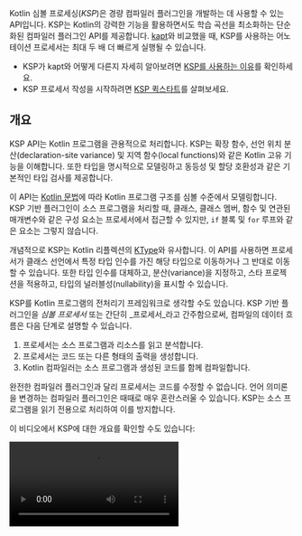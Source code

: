 [//]: # (title: Kotlin 심볼 프로세싱 API)

Kotlin 심볼 프로세싱(_KSP_)은 경량 컴파일러 플러그인을 개발하는 데 사용할 수 있는 API입니다.
KSP는 Kotlin의 강력한 기능을 활용하면서도 학습 곡선을 최소화하는 단순화된 컴파일러 플러그인 API를 제공합니다.
[kapt](kapt.md)와 비교했을 때, KSP를 사용하는 어노테이션 프로세서는 최대 두 배 더 빠르게 실행될 수 있습니다.

*   KSP가 kapt와 어떻게 다른지 자세히 알아보려면 [KSP를 사용하는 이유](ksp-why-ksp.md)를 확인하세요.
*   KSP 프로세서 작성을 시작하려면 [KSP 퀵스타트](ksp-quickstart.md)를 살펴보세요.

## 개요

KSP API는 Kotlin 프로그램을 관용적으로 처리합니다. KSP는 확장 함수, 선언 위치 분산(declaration-site variance) 및 지역 함수(local functions)와 같은 Kotlin 고유 기능을 이해합니다. 또한 타입을 명시적으로 모델링하고 동등성 및 할당 호환성과 같은 기본적인 타입 검사를 제공합니다.

이 API는 [Kotlin 문법](https://kotlinlang.org/docs/reference/grammar.html)에 따라 Kotlin 프로그램 구조를 심볼 수준에서 모델링합니다.
KSP 기반 플러그인이 소스 프로그램을 처리할 때, 클래스, 클래스 멤버, 함수 및 연관된 매개변수와 같은 구성 요소는 프로세서에서 접근할 수 있지만, `if` 블록 및 `for` 루프와 같은 요소는 그렇지 않습니다.

개념적으로 KSP는 Kotlin 리플렉션의 [KType](https://kotlinlang.org/api/latest/jvm/stdlib/kotlin.reflect/-k-type/)와 유사합니다.
이 API를 사용하면 프로세서가 클래스 선언에서 특정 타입 인수를 가진 해당 타입으로 이동하거나 그 반대로 이동할 수 있습니다.
또한 타입 인수를 대체하고, 분산(variance)을 지정하고, 스타 프로젝션을 적용하고, 타입의 널러블성(nullability)을 표시할 수 있습니다.

KSP를 Kotlin 프로그램의 전처리기 프레임워크로 생각할 수도 있습니다. KSP 기반 플러그인을 _심볼 프로세서_ 또는 간단히 _프로세서_라고 간주함으로써, 컴파일의 데이터 흐름은 다음 단계로 설명할 수 있습니다.

1.  프로세서는 소스 프로그램과 리소스를 읽고 분석합니다.
2.  프로세서는 코드 또는 다른 형태의 출력을 생성합니다.
3.  Kotlin 컴파일러는 소스 프로그램과 생성된 코드를 함께 컴파일합니다.

완전한 컴파일러 플러그인과 달리 프로세서는 코드를 수정할 수 없습니다.
언어 의미론을 변경하는 컴파일러 플러그인은 때때로 매우 혼란스러울 수 있습니다.
KSP는 소스 프로그램을 읽기 전용으로 처리하여 이를 방지합니다.

이 비디오에서 KSP에 대한 개요를 확인할 수도 있습니다:

<video src="https://www.youtube.com/v/bv-VyGM3HCY" title="Kotlin Symbol Processing (KSP)"/>

## KSP가 소스 파일을 보는 방식

대부분의 프로세서는 입력 소스 코드의 다양한 프로그램 구조를 탐색합니다.
API 사용법을 자세히 알아보기 전에, KSP의 관점에서 파일이 어떻게 보이는지 살펴보겠습니다:

```text
KSFile
  packageName: KSName
  fileName: String
  annotations: List<KSAnnotation>  (File annotations)
  declarations: List<KSDeclaration>
    KSClassDeclaration // class, interface, object
      simpleName: KSName
      qualifiedName: KSName
      containingFile: String
      typeParameters: KSTypeParameter
      parentDeclaration: KSDeclaration
      classKind: ClassKind
      primaryConstructor: KSFunctionDeclaration
      superTypes: List<KSTypeReference>
      // contains inner classes, member functions, properties, etc.
      declarations: List<KSDeclaration>
    KSFunctionDeclaration // top level function
      simpleName: KSName
      qualifiedName: KSName
      containingFile: String
      typeParameters: KSTypeParameter
      parentDeclaration: KSDeclaration
      functionKind: FunctionKind
      extensionReceiver: KSTypeReference?
      returnType: KSTypeReference
      parameters: List<KSValueParameter>
      // contains local classes, local functions, local variables, etc.
      declarations: List<KSDeclaration>
    KSPropertyDeclaration // global variable
      simpleName: KSName
      qualifiedName: KSName
      containingFile: String
      typeParameters: KSTypeParameter
      parentDeclaration: KSDeclaration
      extensionReceiver: KSTypeReference?
      type: KSTypeReference
      getter: KSPropertyGetter
        returnType: KSTypeReference
      setter: KSPropertySetter
        parameter: KSValueParameter
```

이 보기에는 파일에 선언된 일반적인 요소(클래스, 함수, 프로퍼티 등)가 나열됩니다.

## SymbolProcessorProvider: 진입점

KSP는 `SymbolProcessor`를 인스턴스화하기 위해 `SymbolProcessorProvider` 인터페이스의 구현체를 요구합니다:

```kotlin
interface SymbolProcessorProvider {
    fun create(environment: SymbolProcessorEnvironment): SymbolProcessor
}
```

`SymbolProcessor`는 다음과 같이 정의됩니다:

```kotlin
interface SymbolProcessor {
    fun process(resolver: Resolver): List<KSAnnotated> // Let's focus on this
    fun finish() {}
    fun onError() {}
}
```

`Resolver`는 `SymbolProcessor`에게 심볼과 같은 컴파일러 세부 정보에 대한 접근 권한을 제공합니다.
모든 최상위 함수(top-level functions)와 최상위 클래스의 비지역 함수(non-local functions)를 찾는 프로세서는 다음과 같이 보일 수 있습니다:

```kotlin
class HelloFunctionFinderProcessor : SymbolProcessor() {
    // ...
    val functions = mutableListOf<KSClassDeclaration>()
    val visitor = FindFunctionsVisitor()

    override fun process(resolver: Resolver) {
        resolver.getAllFiles().forEach { it.accept(visitor, Unit) }
    }

    inner class FindFunctionsVisitor : KSVisitorVoid() {
        override fun visitClassDeclaration(classDeclaration: KSClassDeclaration, data: Unit) {
            classDeclaration.getDeclaredFunctions().forEach { it.accept(this, Unit) }
        }

        override fun visitFunctionDeclaration(function: KSFunctionDeclaration, data: Unit) {
            functions.add(function)
        }

        override fun visitFile(file: KSFile, data: Unit) {
            file.declarations.forEach { it.accept(this, Unit) }
        }
    }
    // ...
    
    class Provider : SymbolProcessorProvider {
        override fun create(environment: SymbolProcessorEnvironment): SymbolProcessor = TODO()
    }
}
```

## 자료

*   [퀵스타트](ksp-quickstart.md)
*   [KSP를 사용하는 이유](ksp-why-ksp.md)
*   [예시](ksp-examples.md)
*   [KSP가 Kotlin 코드를 모델링하는 방법](ksp-additional-details.md)
*   [Java 어노테이션 프로세서 개발자용 참고 자료](ksp-reference.md)
*   [점진적 처리(Incremental processing) 참고 사항](ksp-incremental.md)
*   [다중 라운드 처리(Multiple round processing) 참고 사항](ksp-multi-round.md)
*   [멀티플랫폼 프로젝트의 KSP](ksp-multiplatform.md)
*   [명령줄에서 KSP 실행](ksp-command-line.md)
*   [FAQ](ksp-faq.md)

## 지원 라이브러리

다음 표는 Android에서 인기 있는 라이브러리 목록과 KSP에 대한 다양한 지원 단계를 포함합니다:

| 라이브러리        | 상태                                                                                              |
|------------------|---------------------------------------------------------------------------------------------------|
| Room             | [공식적으로 지원됨](https://developer.android.com/jetpack/androidx/releases/room#2.3.0-beta02)      |
| Moshi            | [공식적으로 지원됨](https://github.com/square/moshi/)                                             |
| RxHttp           | [공식적으로 지원됨](https://github.com/liujingxing/rxhttp)                                        |
| Kotshi           | [공식적으로 지원됨](https://github.com/ansman/kotshi)                                             |
| Lyricist         | [공식적으로 지원됨](https://github.com/adrielcafe/lyricist)                                       |
| Lich SavedState  | [공식적으로 지원됨](https://github.com/line/lich/tree/master/savedstate)                          |
| gRPC Dekorator   | [공식적으로 지원됨](https://github.com/mottljan/grpc-dekorator)                                   |
| EasyAdapter      | [공식적으로 지원됨](https://github.com/AmrDeveloper/EasyAdapter)                                  |
| Koin Annotations | [공식적으로 지원됨](https://github.com/InsertKoinIO/koin-annotations)                             |
| Glide            | [공식적으로 지원됨](https://github.com/bumptech/glide)                                            |
| Micronaut        | [공식적으로 지원됨](https://micronaut.io/2023/07/14/micronaut-framework-4-0-0-released/)          |
| Epoxy            | [공식적으로 지원됨](https://github.com/airbnb/epoxy)                                              |
| Paris            | [공식적으로 지원됨](https://github.com/airbnb/paris)                                              |
| Auto Dagger      | [공식적으로 지원됨](https://github.com/ansman/auto-dagger)                                        |
| SealedX          | [공식적으로 지원됨](https://github.com/skydoves/sealedx)                                          |
| Ktorfit          | [공식적으로 지원됨](https://github.com/Foso/Ktorfit)                                              |
| Mockative        | [공식적으로 지원됨](https://github.com/mockative/mockative)                                       |
| DeeplinkDispatch | [airbnb/DeepLinkDispatch#323를 통해 지원됨](https://github.com/airbnb/DeepLinkDispatch/pull/323) |
| Dagger           | [알파](https://dagger.dev/dev-guide/ksp)                                                          |
| Motif            | [알파](https://github.com/uber/motif)                                                             |
| Hilt             | [진행 중](https://dagger.dev/dev-guide/ksp)                                                       |
| Auto Factory     | [아직 지원되지 않음](https://github.com/google/auto/issues/982)                                |